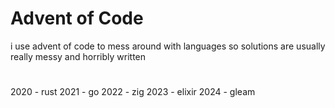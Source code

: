 # Advent of Code
i use advent of code to mess around with languages so solutions are usually really messy and horribly written
#

2020 - rust
2021 - go
2022 - zig
2023 - elixir
2024 - gleam
